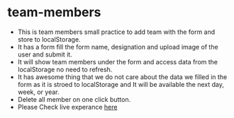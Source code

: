 # team-members
- This is team members small practice to add team with the form and store to localStorage.
- It has a form fill the form name, designation and upload image of the user and submit it.
- It will show team members under the form and access data from the localStorage no need to refresh.
- It has awesome thing that we do not care about the data  we filled in the form as it is stroed to localStorage and It will be available the next day, week, or year.
- Delete all member on one click button.
- Please Check live experance [here](https://click4manoj.github.io/team-members/)